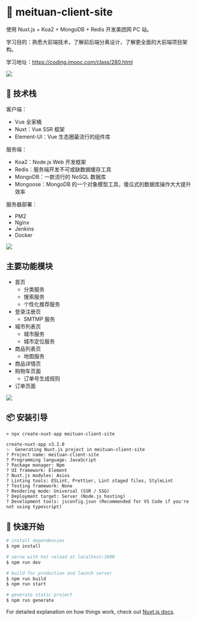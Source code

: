 # 🎉 meituan-client-site

使用 Nuxt.js + Koa2 + MongoDB + Redis 开发美团网 PC 站。

学习目的：熟悉大前端技术，了解前后端分离设计，了解更全面的大前端项目架构。

学习地址：https://coding.imooc.com/class/280.html

![](https://p6-juejin.byteimg.com/tos-cn-i-k3u1fbpfcp/74e1bcb825734703af354a5c53b00282~tplv-k3u1fbpfcp-zoom-1.image)

## 📄 技术栈

客户端：

- Vue 全家桶
- Nuxt：Vue SSR 框架
- Element-UI：Vue 生态圈最流行的组件库

服务端：

- Koa2：Node.js Web 开发框架
- Redis：服务端开发不可或缺数据缓存工具
- MongoDB：一款流行的 NoSQL 数据库
- Mongoose：MongoDB 的一个对象模型工具，傻瓜式的数据库操作大大提升效率

服务器部署：

- PM2
- Nginx
- Jenkins
- Docker

![](https://p3-juejin.byteimg.com/tos-cn-i-k3u1fbpfcp/4e96ff3341074501b238ae8893819504~tplv-k3u1fbpfcp-zoom-1.image)

## 主要功能模块

- 首页
  - 分类服务
  - 搜索服务
  - 个性化推荐服务
- 登录注册页
  - SMTMP 服务
- 城市列表页
  - 城市服务
  - 城市定位服务
- 商品列表页
  - 地图服务
- 商品详情页
- 购物车页面
  - 订单号生成规则
- 订单页面

![](https://p1-juejin.byteimg.com/tos-cn-i-k3u1fbpfcp/d99d3ddb50614390b9328f45ae0ac612~tplv-k3u1fbpfcp-zoom-1.image)

## 📦 安装引导

```
> npx create-nuxt-app meituan-client-site

create-nuxt-app v3.2.0
✨  Generating Nuxt.js project in meituan-client-site
? Project name: meituan-client-site
? Programming language: JavaScript
? Package manager: Npm
? UI framework: Element
? Nuxt.js modules: Axios
? Linting tools: ESLint, Prettier, Lint staged files, StyleLint
? Testing framework: None
? Rendering mode: Universal (SSR / SSG)
? Deployment target: Server (Node.js hosting)
? Development tools: jsconfig.json (Recommended for VS Code if you're not using typescript)
```

## 🚀 快速开始

```bash
# install dependencies
$ npm install

# serve with hot reload at localhost:3000
$ npm run dev

# build for production and launch server
$ npm run build
$ npm run start

# generate static project
$ npm run generate
```

For detailed explanation on how things work, check out [Nuxt.js docs](https://nuxtjs.org).
